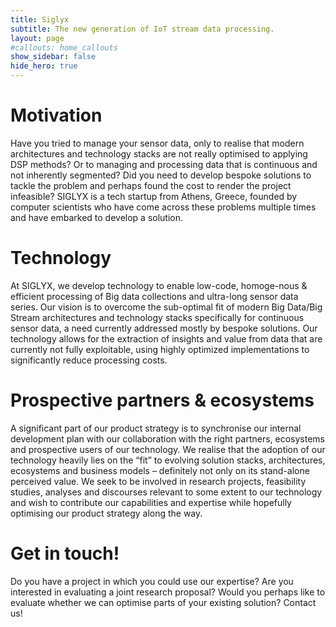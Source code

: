 ```yaml
---
title: Siglyx
subtitle: The new generation of IoT stream data processing.
layout: page
#callouts: home_callouts
show_sidebar: false
hide_hero: true
---
```


# Motivation

Have you tried to manage your sensor data, only to realise that modern
architectures and technology stacks are not really optimised to applying
DSP methods?
Or to managing and processing data that is continuous and not inherently segmented?
Did you need to develop bespoke solutions to tackle the problem and perhaps found
the cost to render the project infeasible?
SIGLYX is a tech startup from Athens, Greece, founded by computer scientists who have
come across these problems multiple times and have embarked to develop a solution.

# Technology

At SIGLYX, we develop technology to enable low-code, homoge-nous & efficient processing 
of Big data collections and ultra-long sensor data series. Our vision is to overcome the
sub-optimal fit of modern Big Data/Big Stream architectures and technology stacks specifically
for continuous sensor data, a need currently addressed mostly by bespoke solutions.
Our technology allows for the extraction of insights and value from data that are currently
not fully exploitable, using highly optimized implementations to significantly reduce
processing costs.

# Prospective partners & ecosystems

A significant part of our product strategy is to synchronise our internal development plan
with our collaboration with the right partners, ecosystems and prospective users of our technology.
We realise that the adoption of our technology heavily lies on the “fit” to evolving solution
stacks, architectures, ecosystems and business models – definitely not only on its stand-alone
perceived value. We seek to be involved in research projects, feasibility studies, analyses and
discourses relevant to some extent to our technology and wish to contribute our capabilities and
expertise while hopefully optimising our product strategy along the way.

# Get in touch!

Do you have a project in which you could use our expertise? Are you interested in evaluating
a joint research proposal? Would you perhaps like to evaluate whether we can optimise parts 
of your existing solution? Contact us!
